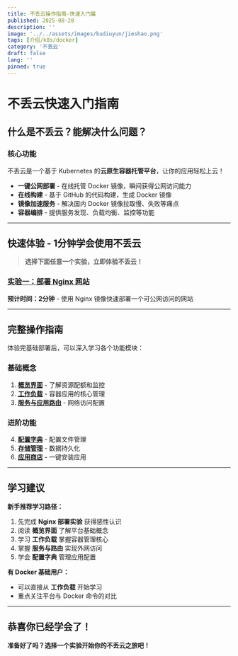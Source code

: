 ```yaml
---
title: 不丢云操作指南-快速入门篇
published: 2025-08-28
description: ''
image: '../../assets/images/budiuyun/jieshao.png'
tags: [介绍/k8s/docker]
category: '不丢云'
draft: false 
lang: ''
pinned: true
---
```


# 不丢云快速入门指南

## 什么是不丢云？能解决什么问题？

### 核心功能
不丢云是一个基于 Kubernetes 的**云原生容器托管平台**，让你的应用轻松上云！

- **一键公网部署** - 在线托管 Docker 镜像，瞬间获得公网访问能力
- **在线构建** - 基于 GitHub 的代码构建，生成 Docker 镜像
- **镜像加速服务** - 解决国内 Docker 镜像拉取慢、失败等痛点
- **容器编排** - 提供服务发现、负载均衡、监控等功能

---

## 快速体验 - 1分钟学会使用不丢云

> **选择下面任意一个实验，立即体验不丢云！**

### [实验一：部署 Nginx 网站](/posts/不丢云操作指南-部署nginx/)
**预计时间：2分钟** - 使用 Nginx 镜像快速部署一个可公网访问的网站

---

## 完整操作指南

体验完基础部署后，可以深入学习各个功能模块：

### 基础概念
1. **[概览界面](/posts/不丢云操作指南-概览/)** - 了解资源配额和监控
2. **[工作负载](/posts/不丢云操作指南-工作负载/)** - 容器应用的核心管理
3. **[服务与应用路由](/posts/不丢云操作指南-服务与应用路由/)** - 网络访问配置

### 进阶功能  
4. **[配置字典](/posts/不丢云操作指南-配置字典/)** - 配置文件管理
5. **[存储管理](/posts/不丢云操作指南-存储/)** - 数据持久化
6. **[应用商店](/posts/不丢云操作指南-应用/)** - 一键安装应用

---

## 学习建议

**新手推荐学习路径：**
1. 先完成 **Nginx 部署实验** 获得感性认识
2. 阅读 **概览界面** 了解平台基础概念
3. 学习 **工作负载** 掌握容器管理核心
4. 掌握 **服务与路由** 实现外网访问
5. 学会 **配置字典** 管理应用配置

**有 Docker 基础用户：**
- 可以直接从 **工作负载** 开始学习
- 重点关注平台与 Docker 命令的对比

---

## 恭喜你已经学会了！

**准备好了吗？选择一个实验开始你的不丢云之旅吧！**

